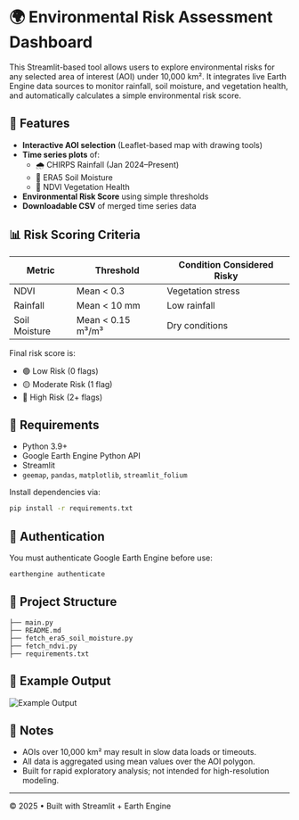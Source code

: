 # 🌍 Environmental Risk Assessment Dashboard

This Streamlit-based tool allows users to explore environmental risks for any selected area of interest (AOI) under 10,000 km². It integrates live Earth Engine data sources to monitor rainfall, soil moisture, and vegetation health, and automatically calculates a simple environmental risk score.

## 🚀 Features

- **Interactive AOI selection** (Leaflet-based map with drawing tools)
- **Time series plots** of:
  - 🌧️ CHIRPS Rainfall (Jan 2024–Present)
  - 🌱 ERA5 Soil Moisture
  - 🌿 NDVI Vegetation Health
- **Environmental Risk Score** using simple thresholds
- **Downloadable CSV** of merged time series data

## 📊 Risk Scoring Criteria

| Metric           | Threshold               | Condition Considered Risky |
|------------------|-------------------------|-----------------------------|
| NDVI             | Mean < 0.3              | Vegetation stress           |
| Rainfall         | Mean < 10 mm            | Low rainfall                |
| Soil Moisture    | Mean < 0.15 m³/m³       | Dry conditions              |

Final risk score is:
- 🟢 Low Risk (0 flags)
- 🟡 Moderate Risk (1 flag)
- 🔴 High Risk (2+ flags)

## 🧰 Requirements

- Python 3.9+
- Google Earth Engine Python API
- Streamlit
- `geemap`, `pandas`, `matplotlib`, `streamlit_folium`

Install dependencies via:

```bash
pip install -r requirements.txt
```

## 🔐 Authentication

You must authenticate Google Earth Engine before use:

```bash
earthengine authenticate
```

## 📂 Project Structure

```
├── main.py
├── README.md
├── fetch_era5_soil_moisture.py
├── fetch_ndvi.py
├── requirements.txt
```

## 📸 Example Output

![Example Output](Screenshot-2025-05-05-at-3.04.50-PM.png)

## 📝 Notes

- AOIs over 10,000 km² may result in slow data loads or timeouts.
- All data is aggregated using mean values over the AOI polygon.
- Built for rapid exploratory analysis; not intended for high-resolution modeling.

---

© 2025 • Built with Streamlit + Earth Engine
